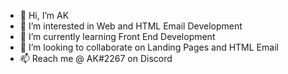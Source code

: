 - 👋 Hi, I’m AK
- 👀 I’m interested in Web and HTML Email Development 
- 🌱 I’m currently learning Front End Development
- 💞️ I’m looking to collaborate on Landing Pages and HTML Email
- 📫 Reach me @ AK#2267 on Discord

<!---
AKmgl/AKmgl is a ✨ special ✨ repository because its `README.md` (this file) appears on your GitHub profile.
You can click the Preview link to take a look at your changes.
--->
